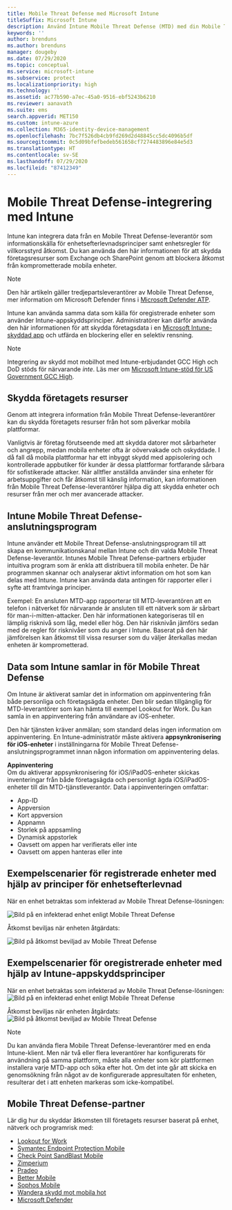 ```yaml
---
title: Mobile Threat Defense med Microsoft Intune
titleSuffix: Microsoft Intune
description: Använd Intune Mobile Threat Defense (MTD) med din Mobile Threat Defense-partner för att skydda åtkomsten till företagsresurser baserat på enhetsrisken.
keywords: ''
author: brenduns
ms.author: brenduns
manager: dougeby
ms.date: 07/29/2020
ms.topic: conceptual
ms.service: microsoft-intune
ms.subservice: protect
ms.localizationpriority: high
ms.technology: ''
ms.assetid: ac77b590-a7ec-45a0-9516-ebf5243b6210
ms.reviewer: aanavath
ms.suite: ems
search.appverid: MET150
ms.custom: intune-azure
ms.collection: M365-identity-device-management
ms.openlocfilehash: 7bc7f526db4cb9fd269d2d48845cc5dc4096b5df
ms.sourcegitcommit: 0c5d09bfefbedeb561658cf7274483896e84e5d3
ms.translationtype: HT
ms.contentlocale: sv-SE
ms.lasthandoff: 07/29/2020
ms.locfileid: "87412349"
---
```

# <a name="mobile-threat-defense-integration-with-intune"></a>Mobile Threat Defense-integrering med Intune

Intune kan integrera data från en Mobile Threat Defense-leverantör som informationskälla för enhetsefterlevnadsprinciper samt enhetsregler för villkorsstyrd åtkomst. Du kan använda den här informationen för att skydda företagsresurser som Exchange och SharePoint genom att blockera åtkomst från komprometterade mobila enheter.

> [!NOTE]
> Den här artikeln gäller tredjepartsleverantörer av Mobile Threat Defense, mer information om Microsoft Defender finns i [Microsoft Defender ATP](../protect/advanced-threat-protection.md).

Intune kan använda samma data som källa för oregistrerade enheter som använder Intune-appskyddsprinciper. Administratörer kan därför använda den här informationen för att skydda företagsdata i en [Microsoft Intune-skyddad app](../apps/apps-supported-intune-apps.md) och utfärda en blockering eller en selektiv rensning.

> [!NOTE]
> Integrering av skydd mot mobilhot med Intune-erbjudandet GCC High och DoD stöds för närvarande *inte*. Läs mer om [Microsoft Intune-stöd för US Government GCC High](https://docs.microsoft.com/enterprise-mobility-security/solutions/ems-intune-govt-service-description).

## <a name="protect-corporate-resources"></a>Skydda företagets resurser

Genom att integrera information från Mobile Threat Defense-leverantörer kan du skydda företagets resurser från hot som påverkar mobila plattformar.  

Vanligtvis är företag förutseende med att skydda datorer mot sårbarheter och angrepp, medan mobila enheter ofta är oövervakade och oskyddade. I då fall då mobila plattformar har ett inbyggt skydd med appisolering och kontrollerade appbutiker för kunder är dessa plattformar fortfarande sårbara för sofistikerade attacker. När alltfler anställda använder sina enheter för arbetsuppgifter och får åtkomst till känslig information, kan informationen från Mobile Threat Defense-leverantörer hjälpa dig att skydda enheter och resurser från mer och mer avancerade attacker.

## <a name="intune-mobile-threat-defense-connectors"></a>Intune Mobile Threat Defense-anslutningsprogram

Intune använder ett Mobile Threat Defense-anslutningsprogram till att skapa en kommunikationskanal mellan Intune och din valda Mobile Threat Defense-leverantör. Intunes Mobile Threat Defense-partners erbjuder intuitiva program som är enkla att distribuera till mobila enheter. De här programmen skannar och analyserar aktivt information om hot som kan delas med Intune. Intune kan använda data antingen för rapporter eller i syfte att framtvinga principer.

Exempel: En ansluten MTD-app rapporterar till MTD-leverantören att en telefon i nätverket för närvarande är ansluten till ett nätverk som är sårbart för man-i-mitten-attacker. Den här informationen kategoriseras till en lämplig risknivå som låg, medel eller hög. Den här risknivån jämförs sedan med de regler för risknivåer som du anger i Intune. Baserat på den här jämförelsen kan åtkomst till vissa resurser som du väljer återkallas medan enheten är komprometterad.

## <a name="data-that-intune-collects-for-mobile-threat-defense"></a>Data som Intune samlar in för Mobile Threat Defense

Om Intune är aktiverat samlar det in information om appinventering från både personliga och företagsägda enheter. Den blir sedan tillgänglig för MTD-leverantörer som kan hämta till exempel Lookout for Work. Du kan samla in en appinventering från användare av iOS-enheter.

Den här tjänsten kräver anmälan; som standard delas ingen information om appinventering. En Intune-administratör måste aktivera **appsynkronisering för iOS-enheter** i inställningarna för Mobile Threat Defense-anslutningsprogrammet innan någon information om appinventering delas.

**Appinventering**  
Om du aktiverar appsynkronisering för iOS/iPadOS-enheter skickas inventeringar från både företagsägda och personligt ägda iOS/iPadOS-enheter till din MTD-tjänstleverantör. Data i appinventeringen omfattar:

- App-ID
- Appversion
- Kort appversion
- Appnamn
- Storlek på appsamling
- Dynamisk appstorlek
- Oavsett om appen har verifierats eller inte
- Oavsett om appen hanteras eller inte

## <a name="sample-scenarios-for-enrolled-devices-using-device-compliance-policies"></a>Exempelscenarier för registrerade enheter med hjälp av principer för enhetsefterlevnad

När en enhet betraktas som infekterad av Mobile Threat Defense-lösningen:

![Bild på en infekterad enhet enligt Mobile Threat Defense](./media/mobile-threat-defense/MTD-image-1.png)

Åtkomst beviljas när enheten åtgärdats:

![Bild på åtkomst beviljad av Mobile Threat Defense](./media/mobile-threat-defense/MTD-image-2.png)

## <a name="sample-scenarios-for-unenrolled-devices-using-intune-app-protection-policies"></a>Exempelscenarier för oregistrerade enheter med hjälp av Intune-appskyddsprinciper

När en enhet betraktas som infekterad av Mobile Threat Defense-lösningen:<br>
![Bild på en infekterad enhet enligt Mobile Threat Defense](./media/mobile-threat-defense/MTD-image-3.png)

Åtkomst beviljas när enheten åtgärdats:<br>
![Bild på åtkomst beviljad av Mobile Threat Defense](./media/mobile-threat-defense/MTD-image-4.png)

> [!NOTE]
> Du kan använda flera Mobile Threat Defense-leverantörer med en enda Intune-klient. Men när två eller flera leverantörer har konfigurerats för användning på samma plattform, måste alla enheter som kör plattformen installera varje MTD-app och söka efter hot. Om det inte går att skicka en genomsökning från något av de konfigurerade appresultaten för enheten, resulterar det i att enheten markeras som icke-kompatibel. 

## <a name="mobile-threat-defense-partners"></a>Mobile Threat Defense-partner

Lär dig hur du skyddar åtkomsten till företagets resurser baserat på enhet, nätverk och programrisk med:

- [Lookout for Work](lookout-mobile-threat-defense-connector.md)
- [Symantec Endpoint Protection Mobile](skycure-mobile-threat-defense-connector.md)
- [Check Point SandBlast Mobile](checkpoint-sandblast-mobile-mobile-threat-defense-connector.md)
- [Zimperium](zimperium-mobile-threat-defense-connector.md)
- [Pradeo](pradeo-mobile-threat-defense-connector.md)
- [Better Mobile](better-mobile-threat-defense-connector.md)
- [Sophos Mobile](sophos-mtd-connector.md)
- [Wandera skydd mot mobila hot](wandera-mtd-connector.md)
- [Microsoft Defender](../protect/advanced-threat-protection.md)
